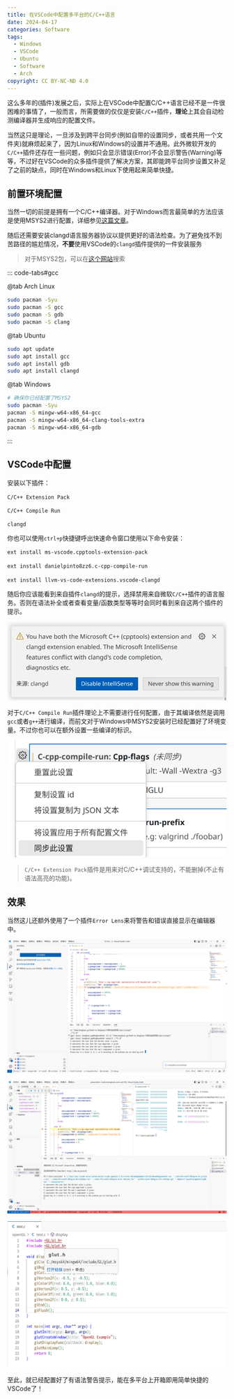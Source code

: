 ```yaml
---
title: 在VSCode中配置多平台的C/C++语言
date: 2024-04-17
categories: Software
tags:
  - Windows
  - VSCode
  - Ubuntu
  - Software
  - Arch
copyright: CC BY-NC-ND 4.0
---
```


这么多年的(插件)发展之后，实际上在VSCode中配置C/C++语言已经不是一件很困难的事情了，一般而言，所需要做的仅仅是安装`C/C++`插件，**理论**上其会自动检测编译器并生成响应的配置文件。

当然这只是理论，一旦涉及到跨平台同步(例如自带的设置同步，或者共用一个文件夹)就麻烦起来了，因为Linux和Windows的设置并不通用。此外微软开发的`C/C++`插件还存在一些问题，例如只会显示错误(Error)不会显示警告(Warning)等等，不过好在VSCode的众多插件提供了解决方案，其即能跨平台同步设置又补足了之前的缺点，同时在Windows和Linux下使用起来简单快捷。

<!-- more -->

## 前置环境配置

当然一切的前提是拥有一个C/C++编译器。对于Windows而言最简单的方法应该是使用MSYS2进行配置，详细参见[这篇文章](https://blog.menghuan1918.com/posts/Windows_env_opengl.html)。

随后还需要安装clangd语言服务器协议以提供更好的语法检查。为了避免找不到苦路径的尴尬情况，**不要**使用VSCode的`clangd`插件提供的一件安装服务

> 对于MSYS2包，可以在[这个网站](https://packages.msys2.org/queue)搜索

::: code-tabs#gcc

@tab Arch Linux

```bash
sudo pacman -Syu
sudo pacman -S gcc
sudo pacman -S gdb
sudo pacman -S clang
```

@tab Ubuntu

```bash
sudo apt update
sudo apt install gcc
sudo apt install gdb
sudo apt install clangd
```

@tab Windows

```bash
# 确保你已经配置了MSYS2
sudo pacman -Syu
pacman -S mingw-w64-x86_64-gcc
pacman -S mingw-w64-x86_64-clang-tools-extra
pacman -S mingw-w64-x86_64-gdb
```

:::

## VSCode中配置

安装以下插件：

`C/C++ Extension Pack`

`C/C++ Compile Run`

`clangd`

你也可以使用`ctrl+p`快捷键呼出快速命令窗口使用以下命令安装：

```VSCode
ext install ms-vscode.cpptools-extension-pack

ext install danielpinto8zz6.c-cpp-compile-run

ext install llvm-vs-code-extensions.vscode-clangd
```

随后你应该能看到来自插件`clangd`的提示，选择禁用来自微软`C/C++`插件的语言服务。否则在语法补全或者查看变量/函数类型等等时会同时看到来自这两个插件的提示。

![选择左边那个](../images/8/Clangd_warning.png)

对于`C/C++ Compile Run`插件理论上不需要进行任何配置，由于其编译依然是调用`gcc`或者`g++`进行编译，而前文对于Windows中MSYS2安装时已经配置好了环境变量。不过你也可以在额外设置一些编译的标识。

![当然这个标识不是跨平台的，记得取消同步这个设置](../images/8/Setting.png)

> `C/C++ Extension Pack`插件是用来对C/C++调试支持的，不能删掉(不止有语法高亮的功能)。

## 效果

当然这儿还额外使用了一个插件`Error Lens`来将警告和错误直接显示在编辑器中。

![在Linux下查看警告并运行](../images/8/Linux_run.png)

![在Windows下进行调试](../images/8/debug.png)

![Windows下识别通过MSYS2安装的库](../images/8/windows_h.png)

至此，就已经配置好了有语法警告提示，能在多平台上开箱即用简单快捷的VSCode了！